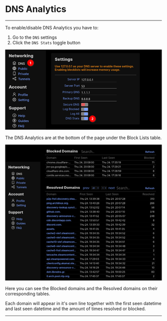 # DNS Analytics

---

To enable/disable DNS Analytics you have to:
1. Go to the `DNS` settings
2. Click the `DNS Stats` toggle button

![DNS Settings](https://raw.githubusercontent.com/tunnels-is/media/master/v3/guides/dns/dns-stats-1.png)

The DNS Analytics are at the bottom of the page under the Block Lists table.

![DNS Stats](https://raw.githubusercontent.com/tunnels-is/media/master/v3/guides/dns/dns-analytics-0.png)

Here you can see the Blocked domains and the Resolved domains on their 
corresponding tables.  

Each domain will appear in it's own line together with the first seen 
datetime and last seen datetime and the amount of times resolved or blocked.


---
